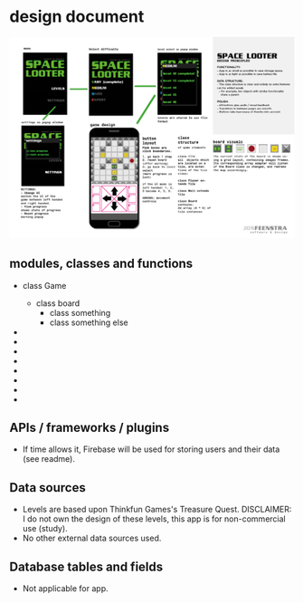 # design document 

![design document](https://raw.githubusercontent.com/josfeenstra/Space-Looter/master/doc/documentation/design%20document.png)

## modules, classes and functions

- class Game 

  - class board
    - class something 
    - class something else
  

-
-
-
-
-
-
-
-

## APIs / frameworks / plugins
- If time allows it, Firebase will be used for storing users and their data (see readme).

## Data sources 
- Levels are based upon Thinkfun Games's Treasure Quest. 
  DISCLAIMER: I do not own the design of these levels, this app is for non-commercial use (study).
- No other external data sources used.  

## Database tables and fields 
- Not applicable for app. 
